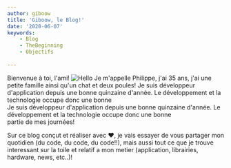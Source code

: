 ```yaml
---
author: giboow
title: 'Giboow, le Blog!' 
date: '2020-06-07' 
keywords:  
    - Blog
    - TheBeginning
    - Objectifs
    
--- 
```

 
Bienvenue à toi, l'ami!
![Hello](/images/post/hello-image.webp)
Je m'appelle Philippe, j'ai 35 ans, j'ai une petite famille ainsi qu'un chat et deux poules! 
Je suis développeur d'application depuis une bonne quinzaine d'année. Le développement et la technologie occupe donc une bonne  
Je suis développeur d'application depuis une bonne quinzaine d'année. Le développement et la technologie occupe donc une bonne  
partie de mes journées!

Sur ce blog conçut et réaliser avec ♥, je vais essayer de vous partager mon quotidien (du code, du code, du code!!), 
mais aussi tout ce que je trouve interessant sur la toile et relatif a mon metier (application, librairies, hardware, news, etc..)! 


